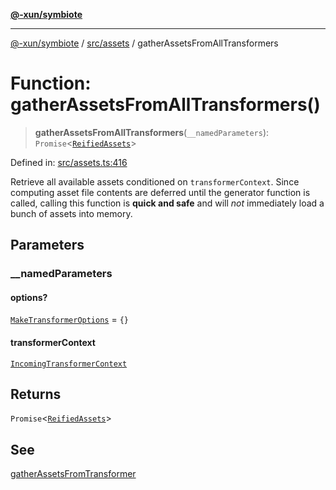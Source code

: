 [**@-xun/symbiote**](../../../README.md)

***

[@-xun/symbiote](../../../README.md) / [src/assets](../README.md) / gatherAssetsFromAllTransformers

# Function: gatherAssetsFromAllTransformers()

> **gatherAssetsFromAllTransformers**(`__namedParameters`): `Promise`\<[`ReifiedAssets`](../type-aliases/ReifiedAssets.md)\>

Defined in: [src/assets.ts:416](https://github.com/Xunnamius/symbiote/blob/1ec1b7bdf126210dcfd31b34e7c9448cbcc26d1c/src/assets.ts#L416)

Retrieve all available assets conditioned on `transformerContext`. Since
computing asset file contents are deferred until the generator function is
called, calling this function is **quick and safe** and will _not_
immediately load a bunch of assets into memory.

## Parameters

### \_\_namedParameters

#### options?

[`MakeTransformerOptions`](../type-aliases/MakeTransformerOptions.md) = `{}`

#### transformerContext

[`IncomingTransformerContext`](../type-aliases/IncomingTransformerContext.md)

## Returns

`Promise`\<[`ReifiedAssets`](../type-aliases/ReifiedAssets.md)\>

## See

[gatherAssetsFromTransformer](gatherAssetsFromTransformer.md)
